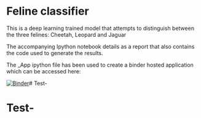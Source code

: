 # Feline classifier
This is a deep learning trained model that attempts to distinguish between the three felines: Cheetah, Leopard and Jaguar

The accompanying Ipython notebook details as a report that also contains the code used to generate the results.

The _App ipython file has been used to create a binder hosted application which can be accessed here:

[![Binder](https://mybinder.org/badge_logo.svg)](https://mybinder.org/v2/gh/krishnans14/feline_classifier/HEAD?urlpath=voila%2Frender%2FFeline_Classifier_App.ipynb)# Test-
# Test-
